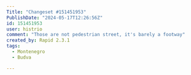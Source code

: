 ```yaml
---
Title: "Changeset #151451953"
PublishDate: "2024-05-17T12:26:56Z"
id: 151451953
user: histrio
comment: "Those are not pedestrian street, it's barely a footway"
created_by: Rapid 2.3.1
tags:
  - Montenegro
  - Budva

---
```

